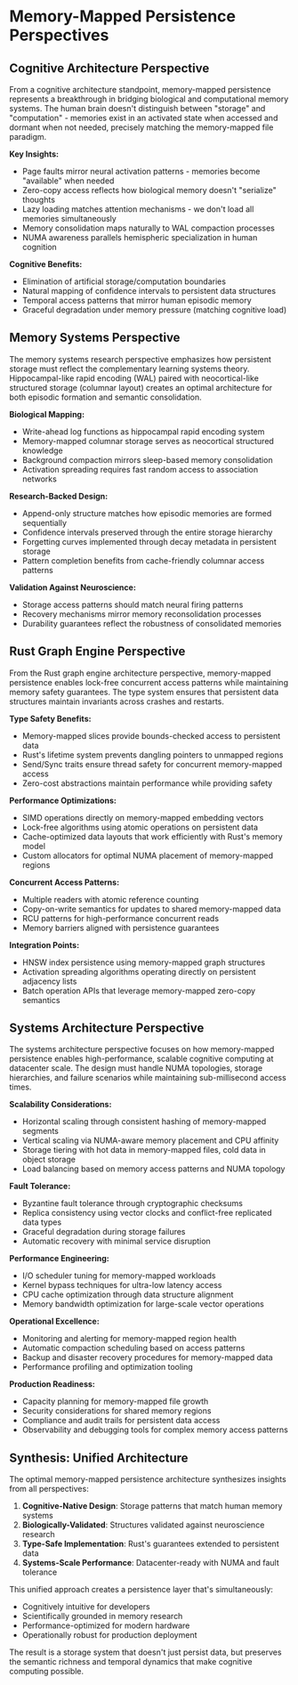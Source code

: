 # Memory-Mapped Persistence Perspectives

## Cognitive Architecture Perspective

From a cognitive architecture standpoint, memory-mapped persistence represents a breakthrough in bridging biological and computational memory systems. The human brain doesn't distinguish between "storage" and "computation" - memories exist in an activated state when accessed and dormant when not needed, precisely matching the memory-mapped file paradigm.

**Key Insights:**
- Page faults mirror neural activation patterns - memories become "available" when needed
- Zero-copy access reflects how biological memory doesn't "serialize" thoughts
- Lazy loading matches attention mechanisms - we don't load all memories simultaneously
- Memory consolidation maps naturally to WAL compaction processes
- NUMA awareness parallels hemispheric specialization in human cognition

**Cognitive Benefits:**
- Elimination of artificial storage/computation boundaries
- Natural mapping of confidence intervals to persistent data structures
- Temporal access patterns that mirror human episodic memory
- Graceful degradation under memory pressure (matching cognitive load)

## Memory Systems Perspective

The memory systems research perspective emphasizes how persistent storage must reflect the complementary learning systems theory. Hippocampal-like rapid encoding (WAL) paired with neocortical-like structured storage (columnar layout) creates an optimal architecture for both episodic formation and semantic consolidation.

**Biological Mapping:**
- Write-ahead log functions as hippocampal rapid encoding system
- Memory-mapped columnar storage serves as neocortical structured knowledge
- Background compaction mirrors sleep-based memory consolidation
- Activation spreading requires fast random access to association networks

**Research-Backed Design:**
- Append-only structure matches how episodic memories are formed sequentially
- Confidence intervals preserved through the entire storage hierarchy
- Forgetting curves implemented through decay metadata in persistent storage
- Pattern completion benefits from cache-friendly columnar access patterns

**Validation Against Neuroscience:**
- Storage access patterns should match neural firing patterns
- Recovery mechanisms mirror memory reconsolidation processes
- Durability guarantees reflect the robustness of consolidated memories

## Rust Graph Engine Perspective

From the Rust graph engine architecture perspective, memory-mapped persistence enables lock-free concurrent access patterns while maintaining memory safety guarantees. The type system ensures that persistent data structures maintain invariants across crashes and restarts.

**Type Safety Benefits:**
- Memory-mapped slices provide bounds-checked access to persistent data
- Rust's lifetime system prevents dangling pointers to unmapped regions
- Send/Sync traits ensure thread safety for concurrent memory-mapped access
- Zero-cost abstractions maintain performance while providing safety

**Performance Optimizations:**
- SIMD operations directly on memory-mapped embedding vectors
- Lock-free algorithms using atomic operations on persistent data
- Cache-optimized data layouts that work efficiently with Rust's memory model
- Custom allocators for optimal NUMA placement of memory-mapped regions

**Concurrent Access Patterns:**
- Multiple readers with atomic reference counting
- Copy-on-write semantics for updates to shared memory-mapped data
- RCU patterns for high-performance concurrent reads
- Memory barriers aligned with persistence guarantees

**Integration Points:**
- HNSW index persistence using memory-mapped graph structures
- Activation spreading algorithms operating directly on persistent adjacency lists
- Batch operation APIs that leverage memory-mapped zero-copy semantics

## Systems Architecture Perspective

The systems architecture perspective focuses on how memory-mapped persistence enables high-performance, scalable cognitive computing at datacenter scale. The design must handle NUMA topologies, storage hierarchies, and failure scenarios while maintaining sub-millisecond access times.

**Scalability Considerations:**
- Horizontal scaling through consistent hashing of memory-mapped segments
- Vertical scaling via NUMA-aware memory placement and CPU affinity
- Storage tiering with hot data in memory-mapped files, cold data in object storage
- Load balancing based on memory access patterns and NUMA topology

**Fault Tolerance:**
- Byzantine fault tolerance through cryptographic checksums
- Replica consistency using vector clocks and conflict-free replicated data types
- Graceful degradation during storage failures
- Automatic recovery with minimal service disruption

**Performance Engineering:**
- I/O scheduler tuning for memory-mapped workloads
- Kernel bypass techniques for ultra-low latency access
- CPU cache optimization through data structure alignment
- Memory bandwidth optimization for large-scale vector operations

**Operational Excellence:**
- Monitoring and alerting for memory-mapped region health
- Automatic compaction scheduling based on access patterns
- Backup and disaster recovery procedures for memory-mapped data
- Performance profiling and optimization tooling

**Production Readiness:**
- Capacity planning for memory-mapped file growth
- Security considerations for shared memory regions
- Compliance and audit trails for persistent data access
- Observability and debugging tools for complex memory access patterns

## Synthesis: Unified Architecture

The optimal memory-mapped persistence architecture synthesizes insights from all perspectives:

1. **Cognitive-Native Design**: Storage patterns that match human memory systems
2. **Biologically-Validated**: Structures validated against neuroscience research  
3. **Type-Safe Implementation**: Rust's guarantees extended to persistent data
4. **Systems-Scale Performance**: Datacenter-ready with NUMA and fault tolerance

This unified approach creates a persistence layer that's simultaneously:
- Cognitively intuitive for developers
- Scientifically grounded in memory research
- Performance-optimized for modern hardware
- Operationally robust for production deployment

The result is a storage system that doesn't just persist data, but preserves the semantic richness and temporal dynamics that make cognitive computing possible.